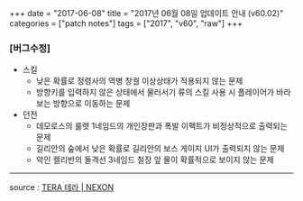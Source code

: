 +++
date = "2017-06-08"
title = "2017년 06월 08일 업데이트 안내 (v60.02)"
categories = ["patch notes"]
tags = ["2017", "v60", "raw"]
+++

### [버그수정]
- 스킬
  - 낮은 확률로 정령사의 역병 창궐 이상상태가 적용되지 않는 문제
  - 방향키를 입력하지 않은 상태에서 물러서기 류의 스킬 사용 시 플레이어가 바라보는 방향으로 이동하는 문제
- 던전
  - 데모로스의 룰렛 1네임드의 개인장판과 폭발 이펙트가 비정상적으로 출력되는 문제
  - 길리안의 숲에서 낮은 확률로 길리안의 보스 게이지 UI가 출력되지 않는 문제
  - 악인 켈리반의 돌격선 3네임드 철장 앞 물이 확률적으로 보이지 않는 문제

----

source : [TERA 테라 | NEXON](http://tera.nexon.com/news/update/view.aspx?n4articlesn=281)
